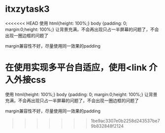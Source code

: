 # itxzytask3
<<<<<<< HEAD
使用 html{height: 100%;} body {padding: 0; margin:0;height: 100%;} 让背景充满，不会再出现只占一半屏幕的问题了，不会出现一圈边框的问题了

margin兼容性不好，尽量使用同一效果的padding

在<head>使用<meta name="viewport" content="width=device-width, initial-scale=1, maximum-scale=1, user-scalable=no">实现多平台自适应，使用<link 介入外接css
=======
使用
html{height: 100%;}
body {padding: 0; margin:0;height: 100%;}
让背景充满，不会再出现只占一半屏幕的问题了，不会出现一圈边框的问题了

margin兼容性不好，尽量使用同一效果的padding
>>>>>>> 1be9ac3307e0b2258d243537be79b832848f2124
